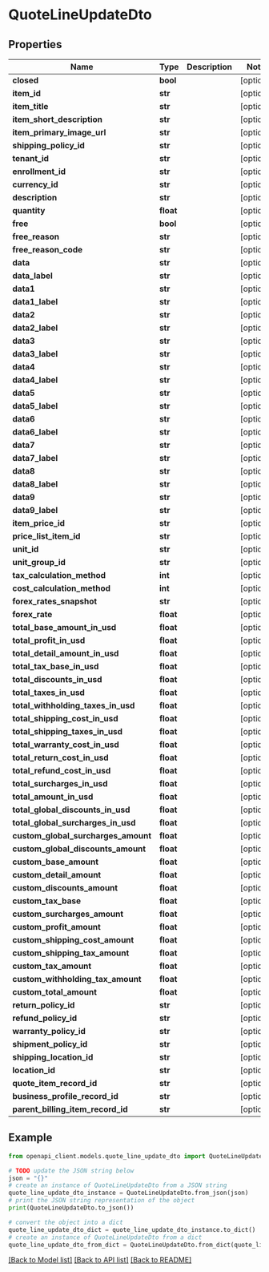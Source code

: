 # QuoteLineUpdateDto


## Properties

Name | Type | Description | Notes
------------ | ------------- | ------------- | -------------
**closed** | **bool** |  | [optional] 
**item_id** | **str** |  | [optional] 
**item_title** | **str** |  | [optional] 
**item_short_description** | **str** |  | [optional] 
**item_primary_image_url** | **str** |  | [optional] 
**shipping_policy_id** | **str** |  | [optional] 
**tenant_id** | **str** |  | [optional] 
**enrollment_id** | **str** |  | [optional] 
**currency_id** | **str** |  | [optional] 
**description** | **str** |  | [optional] 
**quantity** | **float** |  | [optional] 
**free** | **bool** |  | [optional] 
**free_reason** | **str** |  | [optional] 
**free_reason_code** | **str** |  | [optional] 
**data** | **str** |  | [optional] 
**data_label** | **str** |  | [optional] 
**data1** | **str** |  | [optional] 
**data1_label** | **str** |  | [optional] 
**data2** | **str** |  | [optional] 
**data2_label** | **str** |  | [optional] 
**data3** | **str** |  | [optional] 
**data3_label** | **str** |  | [optional] 
**data4** | **str** |  | [optional] 
**data4_label** | **str** |  | [optional] 
**data5** | **str** |  | [optional] 
**data5_label** | **str** |  | [optional] 
**data6** | **str** |  | [optional] 
**data6_label** | **str** |  | [optional] 
**data7** | **str** |  | [optional] 
**data7_label** | **str** |  | [optional] 
**data8** | **str** |  | [optional] 
**data8_label** | **str** |  | [optional] 
**data9** | **str** |  | [optional] 
**data9_label** | **str** |  | [optional] 
**item_price_id** | **str** |  | [optional] 
**price_list_item_id** | **str** |  | [optional] 
**unit_id** | **str** |  | [optional] 
**unit_group_id** | **str** |  | [optional] 
**tax_calculation_method** | **int** |  | [optional] 
**cost_calculation_method** | **int** |  | [optional] 
**forex_rates_snapshot** | **str** |  | [optional] 
**forex_rate** | **float** |  | [optional] 
**total_base_amount_in_usd** | **float** |  | [optional] 
**total_profit_in_usd** | **float** |  | [optional] 
**total_detail_amount_in_usd** | **float** |  | [optional] 
**total_tax_base_in_usd** | **float** |  | [optional] 
**total_discounts_in_usd** | **float** |  | [optional] 
**total_taxes_in_usd** | **float** |  | [optional] 
**total_withholding_taxes_in_usd** | **float** |  | [optional] 
**total_shipping_cost_in_usd** | **float** |  | [optional] 
**total_shipping_taxes_in_usd** | **float** |  | [optional] 
**total_warranty_cost_in_usd** | **float** |  | [optional] 
**total_return_cost_in_usd** | **float** |  | [optional] 
**total_refund_cost_in_usd** | **float** |  | [optional] 
**total_surcharges_in_usd** | **float** |  | [optional] 
**total_amount_in_usd** | **float** |  | [optional] 
**total_global_discounts_in_usd** | **float** |  | [optional] 
**total_global_surcharges_in_usd** | **float** |  | [optional] 
**custom_global_surcharges_amount** | **float** |  | [optional] 
**custom_global_discounts_amount** | **float** |  | [optional] 
**custom_base_amount** | **float** |  | [optional] 
**custom_detail_amount** | **float** |  | [optional] 
**custom_discounts_amount** | **float** |  | [optional] 
**custom_tax_base** | **float** |  | [optional] 
**custom_surcharges_amount** | **float** |  | [optional] 
**custom_profit_amount** | **float** |  | [optional] 
**custom_shipping_cost_amount** | **float** |  | [optional] 
**custom_shipping_tax_amount** | **float** |  | [optional] 
**custom_tax_amount** | **float** |  | [optional] 
**custom_withholding_tax_amount** | **float** |  | [optional] 
**custom_total_amount** | **float** |  | [optional] 
**return_policy_id** | **str** |  | [optional] 
**refund_policy_id** | **str** |  | [optional] 
**warranty_policy_id** | **str** |  | [optional] 
**shipment_policy_id** | **str** |  | [optional] 
**shipping_location_id** | **str** |  | [optional] 
**location_id** | **str** |  | [optional] 
**quote_item_record_id** | **str** |  | [optional] 
**business_profile_record_id** | **str** |  | [optional] 
**parent_billing_item_record_id** | **str** |  | [optional] 

## Example

```python
from openapi_client.models.quote_line_update_dto import QuoteLineUpdateDto

# TODO update the JSON string below
json = "{}"
# create an instance of QuoteLineUpdateDto from a JSON string
quote_line_update_dto_instance = QuoteLineUpdateDto.from_json(json)
# print the JSON string representation of the object
print(QuoteLineUpdateDto.to_json())

# convert the object into a dict
quote_line_update_dto_dict = quote_line_update_dto_instance.to_dict()
# create an instance of QuoteLineUpdateDto from a dict
quote_line_update_dto_from_dict = QuoteLineUpdateDto.from_dict(quote_line_update_dto_dict)
```
[[Back to Model list]](../README.md#documentation-for-models) [[Back to API list]](../README.md#documentation-for-api-endpoints) [[Back to README]](../README.md)


